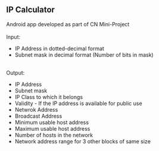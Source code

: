 <h2> IP Calculator </h2>

<div>Android app developed as part of CN Mini-Project </div>
<br>
<div>
Input:
<ul>
 <li>IP Address in dotted-decimal format</li>
 <li>Subnet mask in decimal format (Number of bits in mask)</li>
</ul>
<br>
Output:
<ul>
 <li>IP Address</li>
 <li>Subnet mask</li>
 <li>IP Class to which it belongs</li>
 <li>Validity - If the IP address is available for public use</li>
 <li>Netwrok Address</li>
 <li>Broadcast Address</li>
 <li>Minimum usable host address</li>
 <li>Maximum usable host address</li>
 <li>Number of hosts in the network</li>
 <li>Network address range for 3 other blocks of same size</li>
</ul>
</div>
